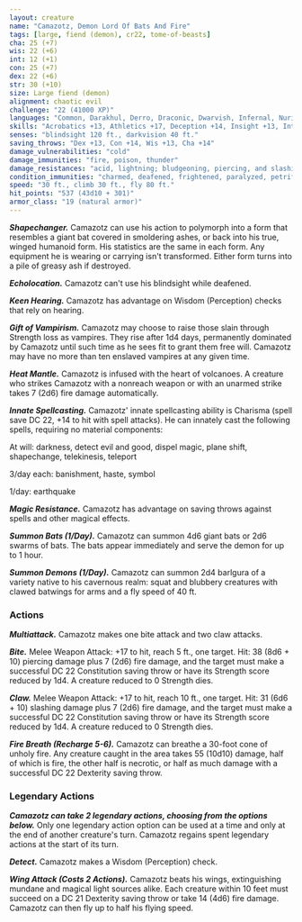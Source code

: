 ```yaml
---
layout: creature
name: "Camazotz, Demon Lord Of Bats And Fire"
tags: [large, fiend (demon), cr22, tome-of-beasts]
cha: 25 (+7)
wis: 22 (+6)
int: 12 (+1)
con: 25 (+7)
dex: 22 (+6)
str: 30 (+10)
size: Large fiend (demon)
alignment: chaotic evil
challenge: "22 (41000 XP)"
languages: "Common, Darakhul, Derro, Draconic, Dwarvish, Infernal, Nurian, Primordial, Void Speech; telepathy 300 ft."
skills: "Acrobatics +13, Athletics +17, Deception +14, Insight +13, Intimidation +14, Perception +13"
senses: "blindsight 120 ft., darkvision 40 ft."
saving_throws: "Dex +13, Con +14, Wis +13, Cha +14"
damage_vulnerabilities: "cold"
damage_immunities: "fire, poison, thunder"
damage_resistances: "acid, lightning; bludgeoning, piercing, and slashing from nonmagical weapons"
condition_immunities: "charmed, deafened, frightened, paralyzed, petrified, poisoned, stunned"
speed: "30 ft., climb 30 ft., fly 80 ft."
hit_points: "537 (43d10 + 301)"
armor_class: "19 (natural armor)"
---
```


***Shapechanger.*** Camazotz can use his action to polymorph into a form that resembles a giant bat covered in smoldering ashes, or back into his true, winged humanoid form. His statistics are the same in each form. Any equipment he is wearing or carrying isn't transformed. Either form turns into a pile of greasy ash if destroyed.

***Echolocation.*** Camazotz can't use his blindsight while deafened.

***Keen Hearing.*** Camazotz has advantage on Wisdom (Perception) checks that rely on hearing.

***Gift of Vampirism.*** Camazotz may choose to raise those slain through Strength loss as vampires. They rise after 1d4 days, permanently dominated by Camazotz until such time as he sees fit to grant them free will. Camazotz may have no more than ten enslaved vampires at any given time.

***Heat Mantle.*** Camazotz is infused with the heart of volcanoes. A creature who strikes Camazotz with a nonreach weapon or with an unarmed strike takes 7 (2d6) fire damage automatically.

***Innate Spellcasting.*** Camazotz' innate spellcasting ability is Charisma (spell save DC 22, +14 to hit with spell attacks). He can innately cast the following spells, requiring no material components:

At will: darkness, detect evil and good, dispel magic, plane shift, shapechange, telekinesis, teleport

3/day each: banishment, haste, symbol

1/day: earthquake

***Magic Resistance.*** Camazotz has advantage on saving throws against spells and other magical effects.

***Summon Bats (1/Day).*** Camazotz can summon 4d6 giant bats or 2d6 swarms of bats. The bats appear immediately and serve the demon for up to 1 hour.

***Summon Demons (1/Day).*** Camazotz can summon 2d4 barlgura of a variety native to his cavernous realm: squat and blubbery creatures with clawed batwings for arms and a fly speed of 40 ft.

### Actions

***Multiattack.*** Camazotz makes one bite attack and two claw attacks.

***Bite.*** Melee Weapon Attack: +17 to hit, reach 5 ft., one target. Hit: 38 (8d6 + 10) piercing damage plus 7 (2d6) fire damage, and the target must make a successful DC 22 Constitution saving throw or have its Strength score reduced by 1d4. A creature reduced to 0 Strength dies.

***Claw.*** Melee Weapon Attack: +17 to hit, reach 10 ft., one target. Hit: 31 (6d6 + 10) slashing damage plus 7 (2d6) fire damage, and the target must make a successful DC 22 Constitution saving throw or have its Strength score reduced by 1d4. A creature reduced to 0 Strength dies.

***Fire Breath (Recharge 5-6).*** Camazotz can breathe a 30-foot cone of unholy fire. Any creature caught in the area takes 55 (10d10) damage, half of which is fire, the other half is necrotic, or half as much damage with a successful DC 22 Dexterity saving throw.

### Legendary Actions

***Camazotz can take 2 legendary actions, choosing from the options below.*** Only one legendary action option can be used at a time and only at the end of another creature's turn. Camazotz regains spent legendary actions at the start of its turn.

***Detect.*** Camazotz makes a Wisdom (Perception) check.

***Wing Attack (Costs 2 Actions).*** Camazotz beats his wings, extinguishing mundane and magical light sources alike. Each creature within 10 feet must succeed on a DC 21 Dexterity saving throw or take 14 (4d6) fire damage. Camazotz can then fly up to half his flying speed.


